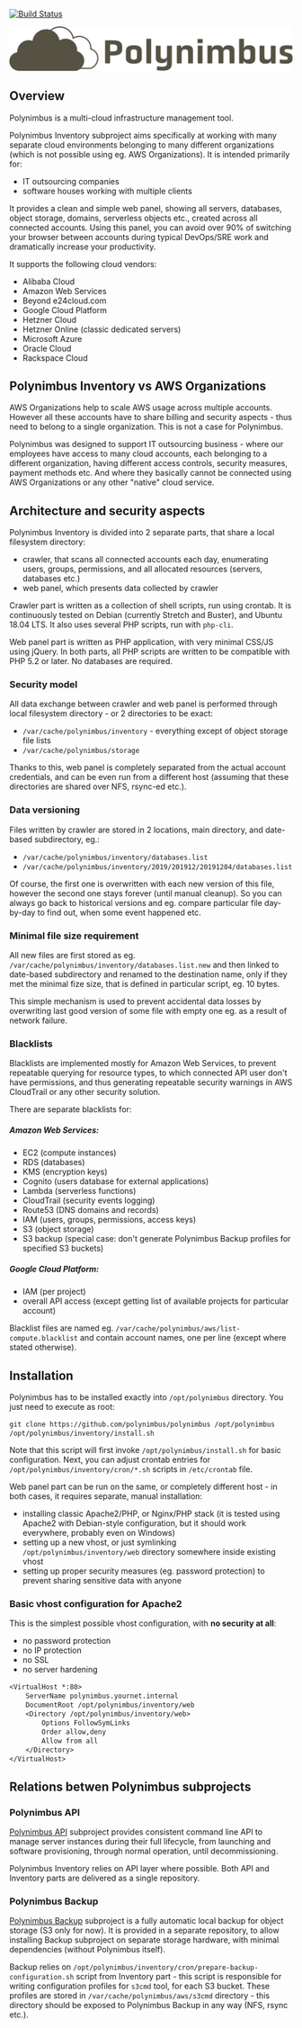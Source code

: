 [![Build Status](https://travis-ci.org/polynimbus/polynimbus.png?branch=master)](https://travis-ci.org/polynimbus/polynimbus)

![Polynimbus logo](logo.png)


## Overview

Polynimbus is a multi-cloud infrastructure management tool.

Polynimbus Inventory subproject aims specifically at working with many separate cloud environments belonging to many different organizations (which is not possible using eg. AWS Organizations). It is intended primarily for:
- IT outsourcing companies
- software houses working with multiple clients

It provides a clean and simple web panel, showing all servers, databases, object storage, domains, serverless objects etc., created across all connected accounts. Using this panel, you can avoid over 90% of switching your browser between accounts during typical DevOps/SRE work and dramatically increase your productivity.

It supports the following cloud vendors:
- Alibaba Cloud
- Amazon Web Services
- Beyond e24cloud.com
- Google Cloud Platform
- Hetzner Cloud
- Hetzner Online (classic dedicated servers)
- Microsoft Azure
- Oracle Cloud
- Rackspace Cloud

## Polynimbus Inventory vs AWS Organizations

AWS Organizations help to scale AWS usage across multiple accounts. However all these accounts have to share billing and security aspects - thus need to belong to a single organization. This is not a case for Polynimbus.

Polynimbus was designed to support IT outsourcing business - where our employees have access to many cloud accounts, each belonging to a different organization, having different access controls, security measures, payment methods etc. And where they basically cannot be connected using AWS Organizations or any other "native" cloud service.


## Architecture and security aspects

Polynimbus Inventory is divided into 2 separate parts, that share a local filesystem directory:
- crawler, that scans all connected accounts each day, enumerating users, groups, permissions, and all allocated resources (servers, databases etc.)
- web panel, which presents data collected by crawler

Crawler part is written as a collection of shell scripts, run using crontab. It is continuously tested on Debian (currently Stretch and Buster), and Ubuntu 18.04 LTS. It also uses several PHP scripts, run with `php-cli`.

Web panel part is written as PHP application, with very minimal CSS/JS using jQuery. In both parts, all PHP scripts are written to be compatible with PHP 5.2 or later. No databases are required.

### Security model

All data exchange between crawler and web panel is performed through local filesystem directory - or 2 directories to be exact:
- `/var/cache/polynimbus/inventory` - everything except of object storage file lists
- `/var/cache/polynimbus/storage`

Thanks to this, web panel is completely separated from the actual account credentials, and can be even run from a different host (assuming that these directories are shared over NFS, rsync-ed etc.).

### Data versioning

Files written by crawler are stored in 2 locations, main directory, and date-based subdirectory, eg.:
- `/var/cache/polynimbus/inventory/databases.list`
- `/var/cache/polynimbus/inventory/2019/201912/20191204/databases.list`

Of course, the first one is overwritten with each new version of this file, however the second one stays forever (until manual cleanup). So you can always go back to historical versions and eg. compare particular file day-by-day to find out, when some event happened etc.

### Minimal file size requirement

All new files are first stored as eg. `/var/cache/polynimbus/inventory/databases.list.new` and then linked to date-based subdirectory and renamed to the destination name, only if they met the minimal fize size, that is defined in particular script, eg. 10 bytes.

This simple mechanism is used to prevent accidental data losses by overwriting last good version of some file with empty one eg. as a result of network failure.

### Blacklists

Blacklists are implemented mostly for Amazon Web Services, to prevent repeatable querying for resource types, to which connected API user don't have permissions, and thus generating repeatable security warnings in AWS CloudTrail or any other security solution.

There are separate blacklists for:
##### Amazon Web Services:
- EC2 (compute instances)
- RDS (databases)
- KMS (encryption keys)
- Cognito (users database for external applications)
- Lambda (serverless functions)
- CloudTrail (security events logging)
- Route53 (DNS domains and records)
- IAM (users, groups, permissions, access keys)
- S3 (object storage)
- S3 backup (special case: don't generate Polynimbus Backup profiles for specified S3 buckets)
##### Google Cloud Platform:
- IAM (per project)
- overall API access (except getting list of available projects for particular account)

Blacklist files are named eg. `/var/cache/polynimbus/aws/list-compute.blacklist` and contain account names, one per line (except where stated otherwise).


## Installation

Polynimbus has to be installed exactly into `/opt/polynimbus` directory. You just need to execute as root:

```
git clone https://github.com/polynimbus/polynimbus /opt/polynimbus
/opt/polynimbus/inventory/install.sh
```

Note that this script will first invoke `/opt/polynimbus/install.sh` for basic configuration. Next, you can adjust crontab entries for `/opt/polynimbus/inventory/cron/*.sh` scripts in `/etc/crontab` file.

Web panel part can be run on the same, or completely different host - in both cases, it requires separate, manual installation:
- installing classic Apache2/PHP, or Nginx/PHP stack (it is tested using Apache2 with Debian-style configuration, but it should work everywhere, probably even on Windows)
- setting up a new vhost, or just symlinking `/opt/polynimbus/inventory/web` directory somewhere inside existing vhost
- setting up proper security measures (eg. password protection) to prevent sharing sensitive data with anyone

### Basic vhost configuration for Apache2

This is the simplest possible vhost configuration, with **no security at all**:
- no password protection
- no IP protection
- no SSL
- no server hardening
```
<VirtualHost *:80>
    ServerName polynimbus.yournet.internal
    DocumentRoot /opt/polynimbus/inventory/web
    <Directory /opt/polynimbus/inventory/web>
        Options FollowSymLinks
        Order allow,deny
        Allow from all
    </Directory>
</VirtualHost>
```

## Relations betwen Polynimbus subprojects

### Polynimbus API

[Polynimbus API](../docs/api.md) subproject provides consistent command line API to manage server instances during their full lifecycle, from launching and software provisioning, through normal operation, until decommissioning.

Polynimbus Inventory relies on API layer where possible. Both API and Inventory parts are delivered as a single repository.

### Polynimbus Backup

[Polynimbus Backup](../docs/backup.md) subproject is a fully automatic local backup for object storage (S3 only for now). It is provided in a separate repository, to allow installing Backup subproject on separate storage hardware, with minimal dependencies (without Polynimbus itself).

Backup relies on `/opt/polynimbus/inventory/cron/prepare-backup-configuration.sh` script from Inventory part - this script is responsible for writing configuration profiles for `s3cmd` tool, for each S3 bucket. These profiles are stored in `/var/cache/polynimbus/aws/s3cmd` directory - this directory should be exposed to Polynimbus Backup in any way (NFS, rsync etc.).
